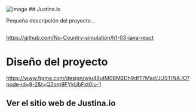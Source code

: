![image](https://github.com/user-attachments/assets/a0fd97e4-5a03-4c04-bf96-63662eee1505) ## Justina.io 


Pequeña descripción del proyecto...

##
https://github.com/No-Country-simulation/h1-03-java-react


# Diseño del proyecto
https://www.figma.com/design/wiu48utM0BM2Dh9dfT7Mad/JUSTINA.IO?node-id=9-2&t=Q2pm9FYkUbFxt0Iu-1

## Ver el sitio web de Justina.io



